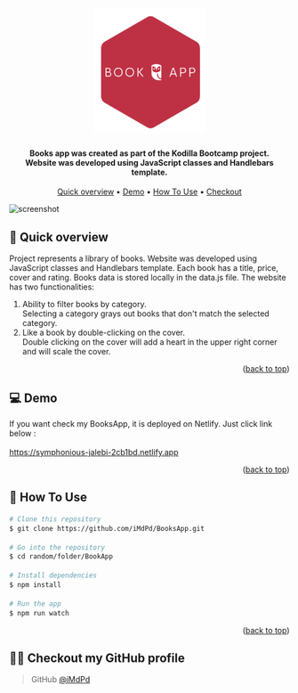 <a id="readme-top"></a>

<h1 align="center">
  <br>
 <img src="./src/images/logo.png" alt="Markdownify" width="200"></a>
</h1>

<h4 align="center">Books app was created as part of the Kodilla Bootcamp project. <br /> Website was developed using JavaScript classes and Handlebars template.</h4>

<p align="center">
  <a href="#overview">Quick overview</a> •
  <a href="#demo">Demo</a> •
  <a href="#how-to-use">How To Use</a> •
  <a href="#profile">Checkout</a>
</p>

![screenshot](./src/images/overview.gif)

## 🚀 <a id="overview">Quick overview</a>

Project represents a library of books. Website was developed using JavaScript classes and Handlebars template. Each book has a title, price, cover and rating.
Books data is stored locally in the data.js file. The website has two functionalities:

1. Ability to filter books by category. <br /> Selecting a category grays out books that don't match the selected category.
2. Like a book by double-clicking on the cover. <br />
   Double clicking on the cover will add a heart in the upper right corner and will scale the cover.

<p align="right">(<a href="#readme-top">back to top</a>)</p>

## 💻 <a id="demo">Demo</a>

If you want check my BooksApp, it is deployed on Netlify. Just click link below :
<br />
<br />
https://symphonious-jalebi-2cb1bd.netlify.app

<p align="right">(<a href="#readme-top">back to top</a>)</p>

## 💾 <a id="how-to-use">How To Use</a>

```bash
# Clone this repository
$ git clone https://github.com/iMdPd/BooksApp.git

# Go into the repository
$ cd random/folder/BookApp

# Install dependencies
$ npm install

# Run the app
$ npm run watch
```

<p align="right">(<a href="#readme-top">back to top</a>)</p>

## 🤙🏻 <a id="profile">Checkout my GitHub profile</a>

> GitHub [@iMdPd](https://github.com/iMdPd)
